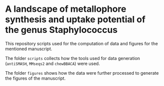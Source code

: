 # A landscape of metallophore synthesis and uptake potential of the genus Staphylococcus

This repository scripts used for the computation of data and figures for the mentioned manuscript. 

The folder ``scripts`` collects how the tools used for data generation (``antiSMASH``, ``MMseqs2`` and ``chewBBACA``) were used. 

The folder ``figures`` shows how the data were further processed to generate the figures of the manuscript. 

